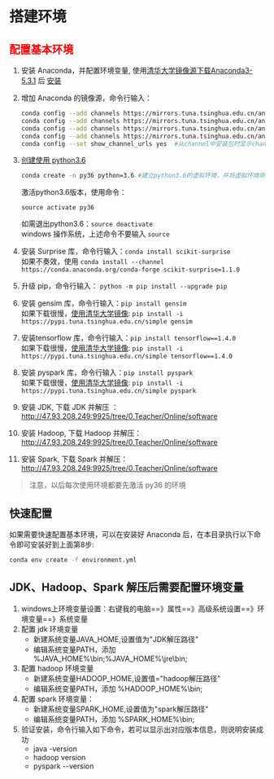 # 搭建环境

##  <font color=red> 配置基本环境 </font>

1. 安装 Anaconda，并配置环境变量, 使用[清华大学镜像源下载Anaconda3-5.3.1](https://mirrors.tuna.tsinghua.edu.cn/anaconda/archive/) 后 [安装](../../../anaconda/install_anaconda.md) 
2. 增加 Anaconda 的镜像源，命令行输入：
    ```bash
    conda config --add channels https://mirrors.tuna.tsinghua.edu.cn/anaconda/pkgs/free/
    conda config --add channels https://mirrors.tuna.tsinghua.edu.cn/anaconda/pkgs/main/
    conda config --add channels https://mirrors.tuna.tsinghua.edu.cn/anaconda/cloud/conda-forge/
    conda config --add channels https://mirrors.tuna.tsinghua.edu.cn/anaconda/cloud/bioconda/
    conda config --set show_channel_urls yes  #从channel中安装包时显示channel的url，这样就可以知道包的安装来源
    ```
3. [创建使用 python3.6](../../../anaconda/py37_To_py36.md)
    ```bash 
    conda create -n py36 python=3.6 #建立python3.6的虚拟环境，并将虚拟环境命名为py36
    ```
    
    激活python3.6版本，使用命令：
    ```
    source activate py36
    ```
    如需退出python3.6：`source deactivate`   
    windows 操作系统，上述命令不要输入 `source` 
4. 安装 Surprise 库，命令行输入：`conda install scikit-surprise`  
   如果不奏效，使用 `conda install --channel https://conda.anaconda.org/conda-forge scikit-surprise=1.1.0`
5. 升级 pip，命令行输入： `python -m pip install --upgrade pip`
6. 安装 gensim 库，命令行输入：`pip install gensim`  
   如果下载很慢，[使用清华大学镜像](../../../python/pip_mirrors.md): `pip install -i https://pypi.tuna.tsinghua.edu.cn/simple gensim`
7. 安装tensorflow 库，命令行输入：`pip install tensorflow==1.4.0`  
   如果下载很慢，[使用清华大学镜像](../../../python/pip_mirrors.md): `pip install -i https://pypi.tuna.tsinghua.edu.cn/simple tensorflow==1.4.0`
8. 安装 pyspark 库，命令行输入：`pip install pyspark`  
   如果下载很慢，[使用清华大学镜像](../../../python/pip_mirrors.md): `pip install -i https://pypi.tuna.tsinghua.edu.cn/simple pyspark`
9. 安装 JDK, 下载 JDK 并解压 ：http://47.93.208.249:9925/tree/0.Teacher/Online/software
10. 安装 Hadoop, 下载 Hadoop 并解压：http://47.93.208.249:9925/tree/0.Teacher/Online/software
11. 安装 Spark, 下载 Spark 并解压：http://47.93.208.249:9925/tree/0.Teacher/Online/software

> 注意，以后每次使用环境都要先激活 py36 的环境

## 快速配置
如果需要快速配置基本环境，可以在安装好 Anaconda 后，在本目录执行以下命令即可安装好到上面第8步:
```bash
conda env create -f environment.yml
```


## JDK、Hadoop、Spark 解压后需要配置环境变量

1. windows上环境变量设置：右键我的电脑==》属性==》高级系统设置==》环境变量==》系统变量
2. 配置 jdk 环境变量
    - 新建系统变量JAVA_HOME,设置值为"JDK解压路径"
    - 编辑系统变量PATH，添加 %JAVA_HOME%\bin;%JAVA_HOME%\jre\bin;
3. 配置 hadoop 环境变量
    - 新建系统变量HADOOP_HOME,设置值="hadoop解压路径"
    - 编辑系统变量PATH，添加 %HADOOP_HOME%\bin;
4. 配置 spark 环境变量：
    - 新建系统变量SPARK_HOME,设置值为"spark解压路径"
    - 编辑系统变量PATH，添加 %SPARK_HOME%\bin;
5. 验证安装，命令行输入如下命令，若可以显示出对应版本信息，则说明安装成功
    - java -version
    - hadoop version
    - pyspark --version